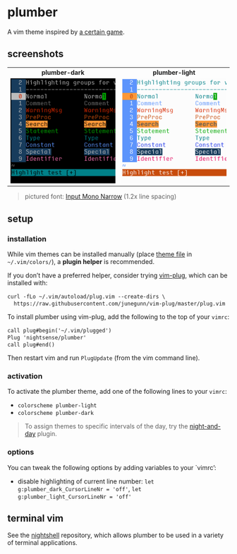 <h1 id="plumber">plumber</h1>

<p>A vim theme inspired by <a href="http://ian-albert.com/games/super_mario_bros_maps/">a certain game</a>.</p>

<h2 id="screenshots">screenshots</h2>

<table>
<tr><td align="center"><strong>plumber-dark</strong></td><td align="center"><strong>plumber-light</strong></td></tr>
<tr>
<td><img src="/img/screenshot-plumber-dark.png" alt="screenshot of the plumber-dark vim theme" width="288" /></td>
<td align="center"><img src="/img/screenshot-plumber-light.png" alt="screenshot of the plumber-light vim theme" width="288" /></td>
</tr>
</table>

<blockquote>
  <p>pictured font: <a href="http://input.fontbureau.com/">Input Mono Narrow</a> (1.2x line spacing)</p>
</blockquote>

<h2 id="setup">setup</h2>

<h3 id="installation">installation</h3>

<p>While vim themes can be installed manually (place <a href="https://github.com/nightsense/plumber/tree/master/colors">theme file</a> in <code class="highlighter-rouge">~/.vim/colors/</code>), a <strong>plugin helper</strong> is recommended.</p>

<p>If you don’t have a preferred helper, consider trying <a href="https://github.com/junegunn/vim-plug">vim-plug</a>, which can be installed with:</p>

<div class="highlighter-rouge"><pre class="highlight"><code>curl -fLo ~/.vim/autoload/plug.vim --create-dirs \
  https://raw.githubusercontent.com/junegunn/vim-plug/master/plug.vim
</code></pre>
</div>

<p>To install plumber using vim-plug, add the following to the top of your <code class="highlighter-rouge">vimrc</code>:</p>

<div class="highlighter-rouge"><pre class="highlight"><code>call plug#begin('~/.vim/plugged')
Plug 'nightsense/plumber'
call plug#end()
</code></pre>
</div>

<p>Then restart vim and run <code class="highlighter-rouge">PlugUpdate</code> (from the vim command line).</p>

<h3 id="activation">activation</h3>

<p>To activate the plumber theme, add one of the following lines to your <code class="highlighter-rouge">vimrc</code>:</p>

<ul>
  <li><code class="highlighter-rouge">colorscheme plumber-light</code></li>
  <li><code class="highlighter-rouge">colorscheme plumber-dark</code></li>
</ul>

<blockquote>
  <p>To assign themes to specific intervals of the day, try the <a href="https://github.com/nightsense/night-and-day">night-and-day</a> plugin.</p>
</blockquote>

<h3 id="options">options</h3>

<p>You can tweak the following options by adding variables to your `vimrc’:</p>

<ul>
  <li>disable highlighting of current line number: <code class="highlighter-rouge">let g:plumber_dark_CursorLineNr = 'off'</code>, <code class="highlighter-rouge">let g:plumber_light_CursorLineNr = 'off'</code></li>
</ul>

<h2 id="terminal-vim">terminal vim</h2>

<p>See the <a href="https://github.com/nightsense/nightshell">nightshell</a> repository, which allows plumber to be used in a variety of terminal applications.</p>
